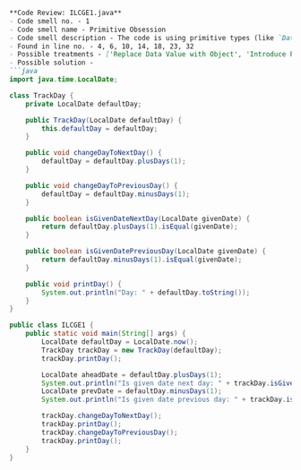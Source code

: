 ```markdown
**Code Review: ILCGE1.java**
- Code smell no. - 1
- Code smell name - Primitive Obsession
- Code smell description - The code is using primitive types (like `Date` and `int` for days) where objects would be more appropriate, leading to complex code that could be simplified by encapsulating these values in classes.
- Found in line no. - 4, 6, 10, 14, 18, 23, 32
- Possible treatments - ['Replace Data Value with Object', 'Introduce Parameter Object or Preserve Whole Object', 'Replace Type Code with Class, Replace Type Code with Subclasses or Replace Type Code with State/Strategy']
- Possible solution - 
```java
import java.time.LocalDate;

class TrackDay {
    private LocalDate defaultDay;

    public TrackDay(LocalDate defaultDay) {
        this.defaultDay = defaultDay;
    }

    public void changeDayToNextDay() {
        defaultDay = defaultDay.plusDays(1);
    }

    public void changeDayToPreviousDay() {
        defaultDay = defaultDay.minusDays(1);
    }

    public boolean isGivenDateNextDay(LocalDate givenDate) {
        return defaultDay.plusDays(1).isEqual(givenDate);
    }

    public boolean isGivenDatePreviousDay(LocalDate givenDate) {
        return defaultDay.minusDays(1).isEqual(givenDate);
    }

    public void printDay() {
        System.out.println("Day: " + defaultDay.toString());
    }
}

public class ILCGE1 {
    public static void main(String[] args) {
        LocalDate defaultDay = LocalDate.now();
        TrackDay trackDay = new TrackDay(defaultDay);
        trackDay.printDay();

        LocalDate aheadDate = defaultDay.plusDays(1);
        System.out.println("Is given date next day: " + trackDay.isGivenDateNextDay(aheadDate));
        LocalDate prevDate = defaultDay.minusDays(1);
        System.out.println("Is given date previous day: " + trackDay.isGivenDatePreviousDay(prevDate));

        trackDay.changeDayToNextDay();
        trackDay.printDay();
        trackDay.changeDayToPreviousDay();
        trackDay.printDay();
    }
}
```
```